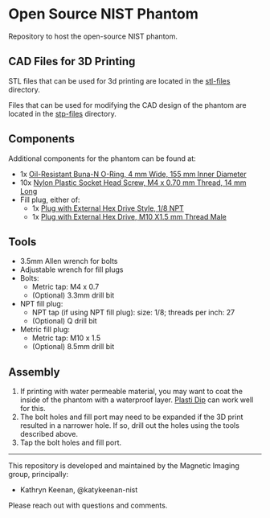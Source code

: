 # Open Source NIST Phantom

Repository to host the open-source NIST phantom. 

## CAD Files for 3D Printing

STL files that can be used for 3d printing are located in the 
[stl-files](https://github.com/usnistgov/open-source-mri-phantom/tree/main/stl-files) directory.

Files that can be used for modifying the CAD design of the phantom are located in the 
[stp-files](https://github.com/usnistgov/open-source-mri-phantom/tree/main/stp-files) directory.

## Components
Additional components for the phantom can be found at:
* 1x [Oil-Resistant Buna-N O-Ring, 4 mm Wide, 155 mm Inner Diameter](https://www.mcmaster.com/1302N303/)
* 10x [Nylon Plastic Socket Head Screw, M4 x 0.70 mm Thread, 14 mm Long](https://www.mcmaster.com/93640A129/)
* Fill plug, either of:
    * 1x [Plug with External Hex Drive Style, 1/8 NPT](https://www.mcmaster.com/45505K195/)
    * 1x [Plug with External Hex Drive, M10 X1.5 mm Thread Male](https://www.mcmaster.com/4956N25/)

## Tools
* 3.5mm Allen wrench for bolts
* Adjustable wrench for fill plugs
* Bolts:
    * Metric tap: M4 x 0.7
    * (Optional) 3.3mm drill bit
* NPT fill plug:
    * NPT tap (if using NPT fill plug): size: 1/8; threads per inch: 27
    * (Optional) Q drill bit
* Metric fill plug:
    * Metric tap: M10 x 1.5
    * (Optional) 8.5mm drill bit

## Assembly
1. If printing with water permeable material, you may want to coat the inside of the phantom with a waterproof 
layer. [Plasti Dip](https://plastidip.com/our-products/plasti-dip/) can work well for this.
1. The bolt holes and fill port may need to be expanded if the 3D print resulted in a narrower hole. If so, drill out
the holes using the tools described above.
1. Tap the bolt holes and fill port.

---

This repository is developed and maintained
by the Magnetic Imaging group, principally:

- Kathryn Keenan, @katykeenan-nist

Please reach out with questions and comments.
